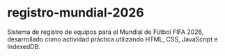# registro-mundial-2026
Sistema de registro de equipos para el Mundial de Fútbol FIFA 2026, desarrollado como actividad práctica utilizando HTML, CSS, JavaScript e IndexedDB.
